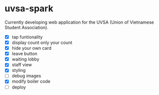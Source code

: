 # uvsa-spark

Currently developing web application for the UVSA (Union of Vietnamese Student Association).


- [x] tap funtionality
- [x] display count only your count
- [x] hide your own card
- [x] leave button
- [x] waiting lobby
- [x] staff view
- [x] styling
- [ ] debug images
- [x] modify boiler code
- [ ] deploy
